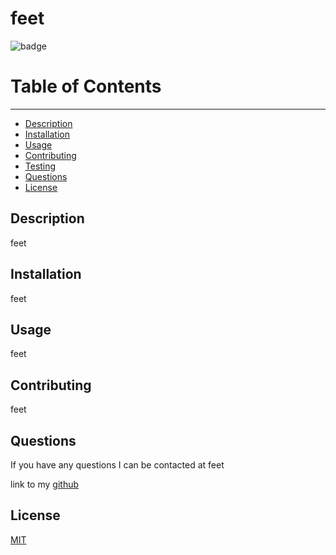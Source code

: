 # feet

![badge](https://img.shields.io/badge/license-MIT-green)

# Table of Contents
---
- [Description](#Description)
- [Installation](#Installation)
- [Usage](#usage)
- [Contributing](#contributing)
- [Testing](#tests)
- [Questions](#questions)
- [License](#license)



## Description

feet

## Installation
feet
## Usage
feet
## Contributing
feet

## Questions
If you have any questions I can be contacted at feet

link to my [github](https://github.com/feet)

## License
[MIT](https://opensource.org/licenses/MIT)